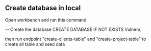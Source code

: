 ## Create database in local 

Open workbench and run this command 

-- Create the database
CREATE DATABASE IF NOT EXISTS Vulnera;

then run endpoint "create-clients-table" and "create-project-table" to create all table and seed data